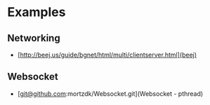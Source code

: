 
 
 # Examples
 
 ## Networking

 * [http://beej.us/guide/bgnet/html/multi/clientserver.html](beej)

 ## Websocket

 * [git@github.com:mortzdk/Websocket.git](Websocket - pthread)